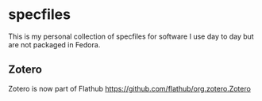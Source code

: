 # specfiles

This is my personal collection of specfiles for software I use day to day but are not packaged in Fedora.

## Zotero

Zotero is now part of Flathub https://github.com/flathub/org.zotero.Zotero
